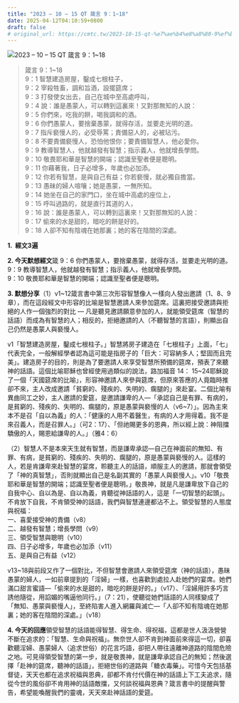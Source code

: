 ```yaml
---
title: "2023 – 10 – 15 QT 箴言 9：1~18"
date: 2025-04-12T04:10:59+0800
draft: false
# original_url: https://cmtc.tw/2023-10-15-qt-%e7%ae%b4%e8%a8%80-9%ef%bc%9a118
---
```


![2023 – 10 – 15 QT 箴言 9：1~18](/images/qt.jpg  "2023 – 10 – 15 QT 箴言 9：1~18")

> 箴言 9：1~18  
> 9：1 智慧建造房屋，鑿成七根柱子，  
> 9：2 宰殺牲畜，調和旨酒，設擺筵席；  
> 9：3 打發使女出去，自己在城中至高處呼叫，  
> 9：4 說：誰是愚蒙人，可以轉到這裏來！又對那無知的人說：  
> 9：5 你們來，吃我的餅，喝我調和的酒。  
> 9：6 你們愚蒙人，要捨棄愚蒙，就得存活，並要走光明的道。  
> 9：7 指斥褻慢人的，必受辱罵；責備惡人的，必被玷污。  
> 9：8 不要責備褻慢人，恐怕他恨你；要責備智慧人，他必愛你。  
> 9：9 教導智慧人，他就越發有智慧；指示義人，他就增長學問。  
> 9：10 敬畏耶和華是智慧的開端；認識至聖者便是聰明。  
> 9：11 你藉著我，日子必增多，年歲也必加添。  
> 9：12 你若有智慧，是與自己有益；你若褻慢，就必獨自擔當。  
> 9：13 愚昧的婦人喧嚷；她是愚蒙，一無所知。  
> 9：14 她坐在自己的家門口，坐在城中高處的座位上，  
> 9：15 呼叫過路的，就是直行其道的人，  
> 9：16 說：誰是愚蒙人，可以轉到這裏來！又對那無知的人說：  
> 9：17 偷來的水是甜的，暗吃的餅是好的。  
> 9：18 人卻不知有陰魂在她那裏；她的客在陰間的深處。

**1.  經文3遍**

**2. 今天默想經文**箴 9：6 你們愚蒙人，要捨棄愚蒙，就得存活，並要走光明的道。  
9：9 教導智慧人，他就越發有智慧；指示義人，他就增長學問。  
9：10 敬畏耶和華是智慧的開端；認識至聖者便是聰明。

**3. 默想分享**（1）v1~12箴言書中第三次形容智慧像人一樣向人發出邀請（1、8、9章），而在這段經文中形容的比喻是智慧邀請人來參加筵席。這裏把接受邀請與拒絕的人作一個強烈的對比 — 凡是聽見邀請願意參加的人，就能領受筵席（智慧的話語）而成為有智慧的人；相反的，拒絕邀請的人（不聽智慧的言語），則顯出自己仍然是愚蒙人與褻慢人。

v1「智慧建造房屋，鑿成七根柱子。」智慧將房子建造在「七根柱子」上面，「七」代表完全，一般解經學者認為這可能是指房子的「巨大：可容納多人；堅固而且完美」。建造房子的目的，則是為了要邀請人來享受智慧所預備的筵席，預表了來聽神的話語。這個比喻耶穌也曾經使用過類似的說法，路加福音 14： 15~24耶穌說了一個「天國筵席的比喻」，形容神邀請人來參與筵席，但原來答應的人竟臨時推卻不來，主人改成邀請「貧窮的、殘疾的、失明的、瘸腿的」來赴宴。二個比喻有異曲同工之妙，主人邀請的愛筵，是邀請謙卑的人—「承認自己是有罪、有病的，是貧窮的、殘疾的、失明的、瘸腿的，原是愚蒙與褻慢的人（v6~7）」。因為主來本不是召「自以為義」的人：「健康的人用不着醫生，有病的人才用得着。我不是來召義人，而是召罪人。」（可2：17）、「但祂賜更多的恩典，所以經上說：神阻擋驕傲的人，賜恩給謙卑的人。」（雅4：6）

（2）智慧人不是本來天生就有智慧，而是謙卑承認—自己在神面前的無知、有罪、有病，是貧窮的、殘疾的、失明的、瘸腿的，原是愚蒙與褻慢的人。這樣的人，若是肯謙卑來赴智慧的宴席，聆聽主人的話語，順服主人的邀請，那就會領受了「神的真智慧」，否則就顯出自己是名副其實的「愚蒙人與褻慢人」。v10「敬畏耶和華是智慧的開端；認識至聖者便是聰明。」敬畏神，就是凡是謙卑放下自己的自我中心、自以為是、自以為義，肯聽從神話語的人，這是「一切智慧的起頭」。不肯放下自我，不肯領受神的話語，我們與智慧連邊都沾不上。領受智慧的人態度與祝福：  
一、喜愛接受神的責備（v8）  
二、越發有智慧；增長學問（v9）  
三、領受智慧與聰明（v10）  
四、日子必增多，年歲也必加添（v11）  
五、是與自己有益（v12）

v13~18與前段又作了一個對比，不但智慧會邀請人來領受筵席（神的話語），愚昧愚蒙的婦人，一如前章提到的「淫婦」一樣，也喜歡到處拉人赴她們的宴席。她們滿口甜言蜜語—「偷來的水是甜的，暗吃的餅是好的。」（v17）、「淫婦用許多巧言誘他隨從，用諂媚的嘴逼他同行。」（7：21），使聽從她們話語的人同樣變成了 「無知、愚蒙與褻慢人」，至終陷害人進入網羅與滅亡—「人卻不知有陰魂在她那裏；她的客在陰間的深處。」（v18）

**4. 今天的回應**領受智慧的話語能得智慧、得生命、得祝福，這都是世人汲汲營營不斷在追求的：「智慧、生命與祝福」。無奈世人卻不肯到神面前來得這一切，卻喜歡聽淫婦、愚蒙婦人（追求世俗）的花言巧語，卻把人帶往遠離神道路的陰間危險之地。可見得領受智慧的第一步，就是敬畏神，就是謙卑承認自己的無知；然後選擇「赴神的筵席，聽神的話語」，拒絕世俗的道路與「糖衣毒藥」。可惜今天包括基督徒，天天也都在追求祝福與恩典，卻都不肯付代價在神的話語上下工夫追求，隨從今世的風俗卻不肯用神的話語敵擋，又何談祝福與恩典？箴言書中的提醒與警告，希望能喚醒我們的靈魂，天天來赴神話語的愛筵。